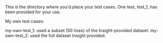 This is the directory where you'd place your test cases. One test, test_1, has been provided for your use.

My own test cases:

my-own-test_1: used a subset (50 lines) of the Insight-provided dataset.
my-own-test_2: used the full dataset Insight provided.
